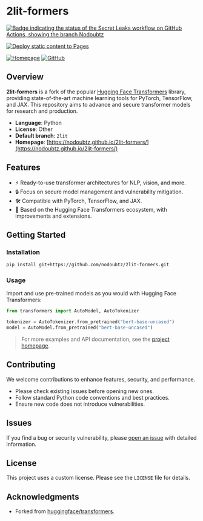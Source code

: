 # 2lit-formers

[![Badge indicating the status of the Secret Leaks workflow on GitHub Actions, showing the branch Nodoubtz](https://github.com/nodoubtz/2lit-formers/actions/workflows/trufflehog.yml/badge.svg?branch=Nodoubtz)](https://github.com/nodoubtz/2lit-formers/actions/workflows/trufflehog.yml)

[![Deploy static content to Pages](https://github.com/nodoubtz/2lit-formers/actions/workflows/static.yml/badge.svg)](https://github.com/nodoubtz/2lit-formers/actions/workflows/static.yml)

[![Homepage](https://img.shields.io/badge/docs-website-blue)](https://nodoubtz.github.io/2lit-formers/)
[![GitHub](https://img.shields.io/badge/source-GitHub-green)](https://github.com/nodoubtz/2lit-formers)

## Overview

**2lit-formers** is a fork of the popular [Hugging Face Transformers](https://github.com/huggingface/transformers) library, providing state-of-the-art machine learning tools for PyTorch, TensorFlow, and JAX. This repository aims to advance and secure transformer models for research and production.

- **Language**: Python
- **License**: Other
- **Default branch**: `2lit`
- **Homepage**: [https://nodoubtz.github.io/2lit-formers/](https://nodoubtz.github.io/2lit-formers/)

## Features

- ⚡ Ready-to-use transformer architectures for NLP, vision, and more.
- 🔒 Focus on secure model management and vulnerability mitigation.
- 🛠️ Compatible with PyTorch, TensorFlow, and JAX.
- 🚀 Based on the Hugging Face Transformers ecosystem, with improvements and extensions.

## Getting Started

### Installation

```bash
pip install git+https://github.com/nodoubtz/2lit-formers.git
```

### Usage

Import and use pre-trained models as you would with Hugging Face Transformers:

```python
from transformers import AutoModel, AutoTokenizer

tokenizer = AutoTokenizer.from_pretrained("bert-base-uncased")
model = AutoModel.from_pretrained("bert-base-uncased")
```

> For more examples and API documentation, see the [project homepage](https://nodoubtz.github.io/2lit-formers/).

## Contributing

We welcome contributions to enhance features, security, and performance.

- Please check existing issues before opening new ones.
- Follow standard Python code conventions and best practices.
- Ensure new code does not introduce vulnerabilities.

## Issues

If you find a bug or security vulnerability, please [open an issue](https://github.com/nodoubtz/2lit-formers/issues) with detailed information.

## License

This project uses a custom license. Please see the `LICENSE` file for details.

## Acknowledgments

- Forked from [huggingface/transformers](https://github.com/huggingface/transformers).

